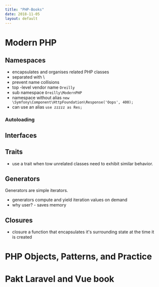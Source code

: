```yaml
---
title: "PHP-Books"
date: 2018-11-05
layout: default
---
```



# Modern PHP

## Namespaces
* encapsulates and organises related PHP classes
* separated with \
* prevent name collisions
* top -level vendor name ```Oreilly```
* sub namespace ```Oreilly\ModernPHP```
* namespace without alias ```new \Symfony\Component\HttpFoundation\Response('Oops', 400);```
* can use an alias ```use zzzzz as Res;```

### Autoloading

## Interfaces
## Traits
* use a trait when tow unrelated classes need to exhibit similar behavior.

## Generators
Generators are simple iterators.
* generators compute and yield iteration values on demand
* why user? - saves memory

## Closures
* closure a function that encapsulates it's surrounding state at the time it is created


# PHP Objects, Patterns, and Practice

# Pakt Laravel and Vue book



